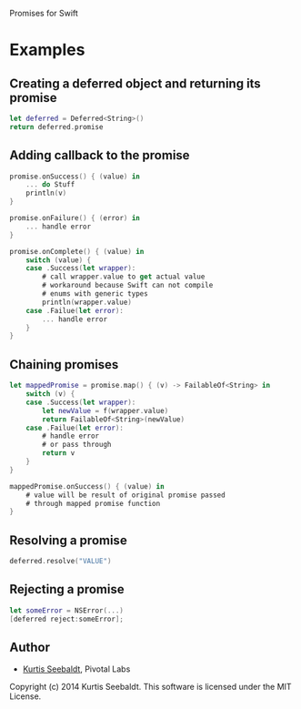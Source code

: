 Promises for Swift

# Examples

## Creating a deferred object and returning its promise 

```swift
let deferred = Deferred<String>()
return deferred.promise
```

## Adding callback to the promise

```swift
promise.onSuccess() { (value) in
    ... do Stuff
    println(v)
}

promise.onFailure() { (error) in
    ... handle error
}

promise.onComplete() { (value) in
    switch (value) {
    case .Success(let wrapper):
        # call wrapper.value to get actual value
        # workaround because Swift can not compile
        # enums with generic types
        println(wrapper.value)
    case .Failue(let error):
        ... handle error
    }
}
```

## Chaining promises

```swift
let mappedPromise = promise.map() { (v) -> FailableOf<String> in
    switch (v) {
    case .Success(let wrapper):
        let newValue = f(wrapper.value)
        return FailableOf<String>(newValue)
    case .Failue(let error):
        # handle error
        # or pass through
        return v
    }
}

mappedPromise.onSuccess() { (value) in
    # value will be result of original promise passed
    # through mapped promise function
}
```

## Resolving a promise

```swift
deferred.resolve("VALUE")
```

## Rejecting a promise

```swift
let someError = NSError(...)
[deferred reject:someError];
```

## Author

* [Kurtis Seebaldt](mailto:kurtis@pivotallabs.com), Pivotal Labs

Copyright (c) 2014 Kurtis Seebaldt. This software is licensed under the MIT License.
